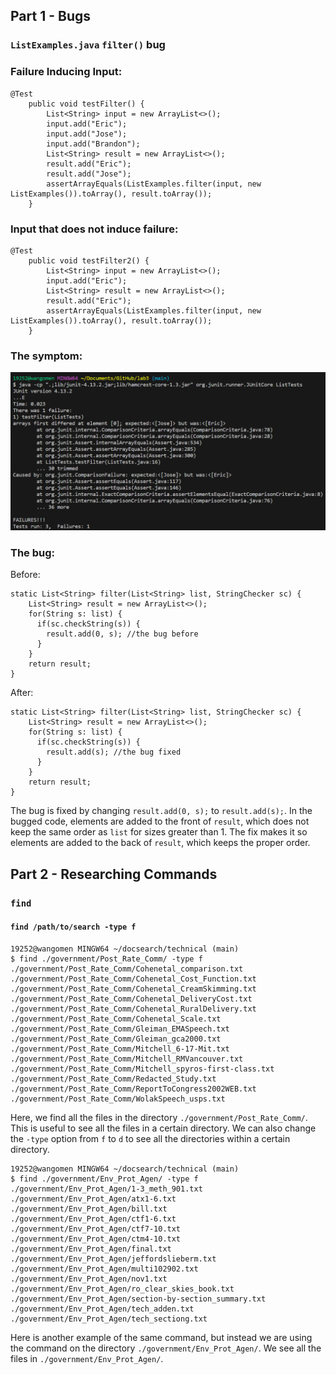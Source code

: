 ## Part 1 - Bugs

### `ListExamples.java` `filter()` bug

### Failure Inducing Input:
```
@Test 
	public void testFilter() {
        List<String> input = new ArrayList<>();
        input.add("Eric");
        input.add("Jose");
        input.add("Brandon");
        List<String> result = new ArrayList<>();
        result.add("Eric");
        result.add("Jose");
        assertArrayEquals(ListExamples.filter(input, new ListExamples()).toArray(), result.toArray());
	}
```

### Input that does not induce failure:
```
@Test
    public void testFilter2() {
        List<String> input = new ArrayList<>();
        input.add("Eric");
        List<String> result = new ArrayList<>();
        result.add("Eric");
        assertArrayEquals(ListExamples.filter(input, new ListExamples()).toArray(), result.toArray());
    }
```

### The symptom:
![Image](symptom.png)

### The bug:

Before:
```
static List<String> filter(List<String> list, StringChecker sc) {
    List<String> result = new ArrayList<>();
    for(String s: list) {
      if(sc.checkString(s)) {
        result.add(0, s); //the bug before
      }
    }
    return result;
}
```

After:
```
static List<String> filter(List<String> list, StringChecker sc) {
    List<String> result = new ArrayList<>();
    for(String s: list) {
      if(sc.checkString(s)) {
        result.add(s); //the bug fixed
      }
    }
    return result;
}
```
The bug is fixed by changing `result.add(0, s);` to `result.add(s);`. In the bugged code, elements are added to the front of `result`, which does not keep the same order as `list` for sizes greater than 1. The fix makes it so elements are added to the back of `result`, which keeps the proper order.



## Part 2 - Researching Commands

### `find`

#### `find /path/to/search -type f`

```
19252@wangomen MINGW64 ~/docsearch/technical (main)
$ find ./government/Post_Rate_Comm/ -type f
./government/Post_Rate_Comm/Cohenetal_comparison.txt
./government/Post_Rate_Comm/Cohenetal_Cost_Function.txt
./government/Post_Rate_Comm/Cohenetal_CreamSkimming.txt
./government/Post_Rate_Comm/Cohenetal_DeliveryCost.txt
./government/Post_Rate_Comm/Cohenetal_RuralDelivery.txt
./government/Post_Rate_Comm/Cohenetal_Scale.txt
./government/Post_Rate_Comm/Gleiman_EMASpeech.txt
./government/Post_Rate_Comm/Gleiman_gca2000.txt
./government/Post_Rate_Comm/Mitchell_6-17-Mit.txt
./government/Post_Rate_Comm/Mitchell_RMVancouver.txt
./government/Post_Rate_Comm/Mitchell_spyros-first-class.txt
./government/Post_Rate_Comm/Redacted_Study.txt
./government/Post_Rate_Comm/ReportToCongress2002WEB.txt
./government/Post_Rate_Comm/WolakSpeech_usps.txt
```
Here, we find all the files in the directory `./government/Post_Rate_Comm/`. This is useful to see all the files in a certain directory. We can also change the `-type` option from `f` to `d` to see all the directories within a certain directory.

```
19252@wangomen MINGW64 ~/docsearch/technical (main)
$ find ./government/Env_Prot_Agen/ -type f
./government/Env_Prot_Agen/1-3_meth_901.txt
./government/Env_Prot_Agen/atx1-6.txt
./government/Env_Prot_Agen/bill.txt
./government/Env_Prot_Agen/ctf1-6.txt
./government/Env_Prot_Agen/ctf7-10.txt
./government/Env_Prot_Agen/ctm4-10.txt
./government/Env_Prot_Agen/final.txt
./government/Env_Prot_Agen/jeffordslieberm.txt
./government/Env_Prot_Agen/multi102902.txt
./government/Env_Prot_Agen/nov1.txt
./government/Env_Prot_Agen/ro_clear_skies_book.txt
./government/Env_Prot_Agen/section-by-section_summary.txt
./government/Env_Prot_Agen/tech_adden.txt
./government/Env_Prot_Agen/tech_sectiong.txt
```
Here is another example of the same command, but instead we are using the command on the directory `./government/Env_Prot_Agen/`. We see all the files in `./government/Env_Prot_Agen/`.
